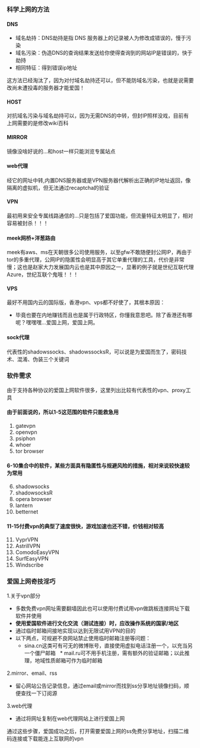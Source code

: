 ### 科学上网的方法

#### DNS
* 域名劫持：DNS劫持是指 DNS 服务器上的记录被人为修改成错误的，慢于污染
* 域名污染：伪造DNS的查询结果发送给你使得查询到的网站IP是错误的，快于劫持
* 相同特征：得到错误ip地址

这方法已经淘汰了，因为对付域名劫持还可以，但不能防域名污染，也就是说需要改尚未遭投毒的服务器才能爱国！

#### HOST
对抗域名污染与域名劫持可以，因为无需DNS的中转，但封IP照样没戏，目前有上网需要的是修改wiki百科

#### MIRROR
镜像没啥好说的...和host一样只能浏览专属站点

#### web代理
经它的网址中转,内置DNS服务器或是VPN服务器代解析出正确的IP地址返回，像隔离的虚拟机，但无法通过recaptcha的验证

#### VPN
最初用来安全专属线路通信的...只是包括了爱国功能，但流量特征太明显了，相对容易被封杀！！！

#### meek网桥+洋葱路由
meek有aws、ms在天朝很多公司使用服务，以至gfw不敢随便封公网IP，再由于tor的多重代理，公网IP的隐匿性会明显高于其它单重代理的工具，代价是非常慢；这也是赵家大力发展国内云也是其中原因之一，显著的例子就是世纪互联代理Azure，世纪互联个鬼哦！！！

#### VPS
最好不用国内云的国际版，香港vpn、vps都不好使了，其根本原因：
* 毕竟也要在内地赚钱而且也是属于行政特区，你懂我意思吧。除了香港还有哪呢？嘿嘿嘿...爱国上网，爱国上网。

#### sock代理
代表性的shadowssocks、shadowssocksR，可以说是为爱国而生了，密码技术、混淆、伪装三个关键词

### 软件需求
由于支持各种协议的爱国上网软件很多，这里列出比较有代表性的vpn、proxy工具

#### 由于前面说的，所以1-5这范围的软件只能救急用
1. gatevpn
2. openvpn
3. psiphon
4. whoer
5. tor browser

#### 6-10集合中的软件，某些方面具有隐匿性与规避风险的措施，相对来说较快速较为常用
6. shadowsocks
7. shadowsocksR
8. opera browser
9. lantern
10. betternet

#### 11-15付费vpn的典型了速度很快，游戏加速也还不错，价钱相对较高
11. VyprVPN
12. AstrillVPN
13. ComodoEasyVPN	
14. SurfEasyVPN
15. Windscribe



### 爱国上网奇技淫巧

1.关于vpn部分

* 多数免费vpn网址需要翻墙因此也可以使用付费试用vpn做跳板连接网址下载软件并使用
* **使用爱国软件进行文化交流（测试连接）时，应改操作系统的国家/地区**
* 通过临时邮箱间接地实现以达到无限试用VPN的目的
* 以下两点，可规避不良网站禁止使用临时邮箱注册等问题：
   * sina.cn这类可有可无的微博账号，直接使用虚拟电话注册一个，以充当另一个僵尸邮箱
   * mail.ru可不用手机注册，需有额外的验证邮箱；以此推理，地域性质邮箱可作为临时邮箱

2.mirror、email、rss

* 留心网站公告记录信息，通过email或mirror而找到ss分享地址镜像扫码，顺便查找一下订阅源

3.web代理

* 通过将网址复制在web代理网站上进行爱国上网

通过这些步骤，爱国成功之后，打开需要爱国上网的ss免费分享地址，扫描二维码连接或下载能连上互联网的vpn
